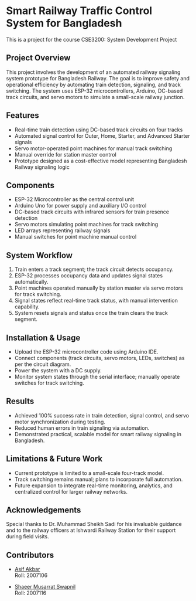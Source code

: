 # Smart Railway Traffic Control System for Bangladesh
This is a project for the course CSE3200: System Development Project

## Project Overview
This project involves the development of an automated railway signaling system prototype for Bangladesh Railway. The goal is to improve safety and operational efficiency by automating train detection, signaling, and track switching. The system uses ESP-32 microcontrollers, Arduino, DC-based track circuits, and servo motors to simulate a small-scale railway junction.

## Features
- Real-time train detection using DC-based track circuits on four tracks
- Automated signal control for Outer, Home, Starter, and Advanced Starter signals
- Servo motor-operated point machines for manual track switching
- Manual override for station master control
- Prototype designed as a cost-effective model representing Bangladesh Railway signaling logic

## Components
- ESP-32 Microcontroller as the central control unit
- Arduino Uno for power supply and auxiliary I/O control
- DC-based track circuits with infrared sensors for train presence detection
- Servo motors simulating point machines for track switching
- LED arrays representing railway signals
- Manual switches for point machine manual control

## System Workflow
1. Train enters a track segment; the track circuit detects occupancy.
2. ESP-32 processes occupancy data and updates signal states automatically.
3. Point machines operated manually by station master via servo motors for track switching.
4. Signal states reflect real-time track status, with manual intervention capability.
5. System resets signals and status once the train clears the track segment.

## Installation & Usage
- Upload the ESP-32 microcontroller code using Arduino IDE.
- Connect components (track circuits, servo motors, LEDs, switches) as per the circuit diagram.
- Power the system with a DC supply.
- Monitor system states through the serial interface; manually operate switches for track switching.

## Results
- Achieved 100% success rate in train detection, signal control, and servo motor synchronization during testing.
- Reduced human errors in train signaling via automation.
- Demonstrated practical, scalable model for smart railway signaling in Bangladesh.

## Limitations & Future Work
- Current prototype is limited to a small-scale four-track model.
- Track switching remains manual; plans to incorporate full automation.
- Future expansion to integrate real-time monitoring, analytics, and centralized control for larger railway networks.

## Acknowledgements
Special thanks to Dr. Muhammad Sheikh Sadi for his invaluable guidance and to the railway officers at Ishwardi Railway Station for their support during field visits.

## Contributors

- [Asif Akbar](https://github.com/AsifAkbar106)  
  Roll: 2007106

- [Shaeer Musarrat Swapnil](https://github.com/musarratswapnil)  
  Roll: 2007116

